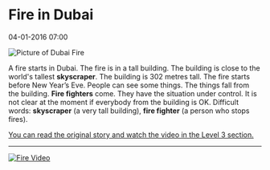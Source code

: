 # Fire in Dubai 

04-01-2016 07:00

![Picture of Dubai Fire](http://files.newsinlevels.com/system_preview_200007047-84ff185f84/99_CCTV_new_headquarters_Fire_20090209.jpg) 

A fire starts in Dubai. The fire is in a tall building. The building is close to the world's tallest **skyscraper**. The building is 302 metres tall. The fire starts before New Year’s Eve.
People can see some things. The things fall from the building.
**Fire fighters** come. They have the situation under control.
It is not clear at the moment if everybody from the building is OK.
Difficult words: **skyscraper** (a very tall building), **fire fighter** (a person who stops fires).

[You can read the original story and watch the video in the Level 3 section.](http://www.newsinlevels.com/products/fire-in-dubai-level-1/)

----

[![Fire Video](http://img.youtube.com/vi/BAPT0V5tCbs/0.jpg)](http://www.youtube.com/watch?v=BAPT0V5tCbs)

